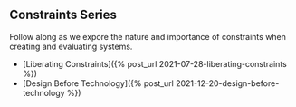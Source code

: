 ## Constraints Series

Follow along as we expore the nature and importance of constraints when creating and evaluating systems.

- [Liberating Constraints]({% post_url 2021-07-28-liberating-constraints %})
- [Design Before Technology]({% post_url 2021-12-20-design-before-technology %})

